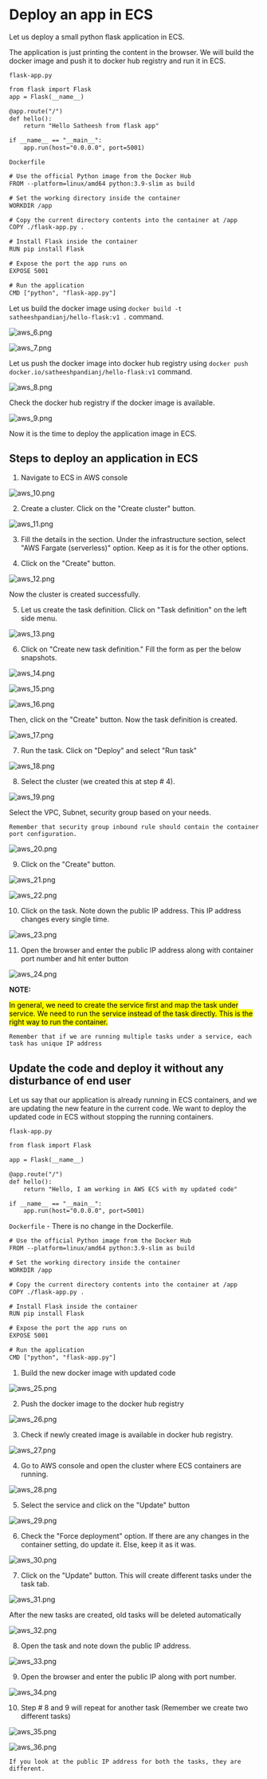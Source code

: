 # Deploy an app in ECS

Let us deploy a small python flask application in ECS.

The application is just printing the content in the browser.
We will build the docker image and push it to docker hub registry and run it in ECS.

`flask-app.py`
```html
from flask import Flask
app = Flask(__name__)

@app.route("/")
def hello():
    return "Hello Satheesh from flask app"

if __name__ == "__main__":
    app.run(host="0.0.0.0", port=5001)
```

`Dockerfile`

```html
# Use the official Python image from the Docker Hub
FROM --platform=linux/amd64 python:3.9-slim as build

# Set the working directory inside the container
WORKDIR /app

# Copy the current directory contents into the container at /app
COPY ./flask-app.py .

# Install Flask inside the container
RUN pip install Flask

# Expose the port the app runs on
EXPOSE 5001

# Run the application
CMD ["python", "flask-app.py"]
```

Let us build the docker image using `docker build -t satheeshpandianj/hello-flask:v1 .` command.

![aws_6.png](../assets/aws_6.png)

![aws_7.png](../assets/aws_7.png)

Let us
push the docker image into docker hub registry using `docker push docker.io/satheeshpandianj/hello-flask:v1` command.

![aws_8.png](../assets/aws_8.png)

Check the docker hub registry if the docker image is available.

![aws_9.png](../assets/aws_9.png)

Now it is the time to deploy the application image in ECS.

## Steps to deploy an application in ECS

1. Navigate to ECS in AWS console

![aws_10.png](../assets/aws_10.png)

2. Create a cluster. Click on the "Create cluster" button.

![aws_11.png](../assets/aws_11.png)

3. Fill the details in the section.  Under the infrastructure section, select "AWS Fargate (serverless)" option. 
Keep as it is for the other options.

4. Click on the "Create" button.

![aws_12.png](../assets/aws_12.png)

Now the cluster is created successfully. 

5. Let us create the task definition. Click on "Task definition" on the left side menu.

![aws_13.png](../assets/aws_13.png)

6. Click on "Create new task definition." Fill the form as per the below snapshots.

![aws_14.png](../assets/aws_14.png)

![aws_15.png](../assets/aws_15.png)

![aws_16.png](../assets/aws_16.png)

Then, click on the "Create" button. Now the task definition is created.

![aws_17.png](../assets/aws_17.png)

7. Run the task. Click on "Deploy" and select "Run task" 

![aws_18.png](../assets/aws_18.png)

8. Select the cluster (we created this at step # 4).

![aws_19.png](../assets/aws_19.png)

Select the VPC, Subnet, security group based on your needs.

`Remember that security group inbound rule should contain the container port configuration.`

![aws_20.png](../assets/aws_20.png)

9. Click on the "Create" button.

![aws_21.png](../assets/aws_21.png)

![aws_22.png](../assets/aws_22.png)

10. Click on the task. Note down the public IP address. This IP address changes every single time.

![aws_23.png](../assets/aws_23.png)

11. Open the browser and enter the public IP address along with container port number and hit enter button

![aws_24.png](../assets/aws_24.png)


**NOTE:** 

<mark>
In general, we need to create the service first and map the task under service.
We need to run the service instead of the task directly.
This is the right way to run the container.
</mark>

`Remember that if we are running multiple tasks under a service, each task has unique IP address`

## Update the code and deploy it without any disturbance of end user

Let us say that our application is already running in ECS containers, and we are updating the new feature in the 
current code. We want to deploy the updated code in ECS without stopping the running containers. 

`flask-app.py`

```html
from flask import Flask

app = Flask(__name__)

@app.route("/")
def hello():
    return "Hello, I am working in AWS ECS with my updated code"

if __name__ == "__main__":
    app.run(host="0.0.0.0", port=5001)
```

`Dockerfile` - There is no change in the Dockerfile.

```html
# Use the official Python image from the Docker Hub
FROM --platform=linux/amd64 python:3.9-slim as build

# Set the working directory inside the container
WORKDIR /app

# Copy the current directory contents into the container at /app
COPY ./flask-app.py .

# Install Flask inside the container
RUN pip install Flask

# Expose the port the app runs on
EXPOSE 5001

# Run the application
CMD ["python", "flask-app.py"]
```

1. Build the new docker image with updated code

![aws_25.png](../assets/aws_25.png)

2. Push the docker image to the docker hub registry

![aws_26.png](../assets/aws_26.png)

3. Check if newly created image is available in docker hub registry.

![aws_27.png](../assets/aws_27.png)

4. Go to AWS console and open the cluster where ECS containers are running.

![aws_28.png](../assets/aws_28.png)

5. Select the service and click on the "Update" button

![aws_29.png](../assets/aws_29.png)

6. Check the "Force deployment" option. If there are any changes in the container setting, do update it. Else, keep it as it was.

![aws_30.png](../assets/aws_30.png)

7. Click on the "Update" button. This will create different tasks under the task tab. 

![aws_31.png](../assets/aws_31.png)

After the new tasks are created, old tasks will be deleted automatically

![aws_32.png](../assets/aws_32.png)

8. Open the task and note down the public IP address.

![aws_33.png](../assets/aws_33.png)

9. Open the browser and enter the public IP along with port number.

![aws_34.png](../assets/aws_34.png)

10. Step # 8 and 9 will repeat for another task (Remember we create two different tasks)

![aws_35.png](../assets/aws_35.png)

![aws_36.png](../assets/aws_36.png)

`If you look at the public IP address for both the tasks, they are different.`



